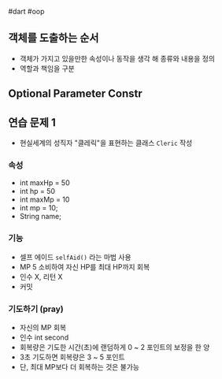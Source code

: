 #dart #oop

## 객체를 도출하는 순서
- 객체가 가지고 있을만한 속성이나 동작을 생각 해 종류와 내용을 정의
- 역할과 책임을 구분

## Optional Parameter Constr

## 연습 문제 1
- 현실세계의 성직자 "클레릭"을 표현하는 클래스 `Cleric` 작성

### 속성
- int maxHp = 50
- int hp = 50
- int maxMp = 10
- int mp = 10;
- String name;


### 기능
- 셀프 에이드 `selfAid()` 라는 마법 사용
- MP 5 소비하여 자신 HP를 최대 HP까지 회복
- 인수 X, 리턴 X
- 커밋

### 기도하기 (pray)
- 자신의 MP 회복
- 인수 int second
- 회복량은 기도한 시간(초)에 랜덤하게 0 ~ 2 포인트의 보정을 한 양
- 3초 기도하면 회복량은 3 ~ 5 포인트
- 단, 최대 MP보다 더 회복하는 것은 불가능